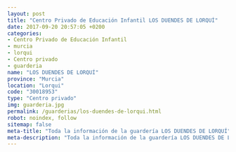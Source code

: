 ```yaml
---
layout: post
title: "Centro Privado de Educación Infantil LOS DUENDES DE LORQUÍ"
date: 2017-09-20 20:57:05 +0200
categories:
- Centro Privado de Educación Infantil
- murcia
- lorqui
- Centro privado
- guarderia
name: "LOS DUENDES DE LORQUÍ"
province: "Murcia"
location: "Lorqui"
code: "30018953"
type: "Centro privado"
img: guarderia.jpg
permalink: /guarderias/los-duendes-de-lorqui.html
robot: noindex, follow
sitemap: false
meta-title: "Toda la información de la guardería LOS DUENDES DE LORQUÍ"
meta-description: "Toda la información de la guardería LOS DUENDES DE LORQUÍ"
---
```

